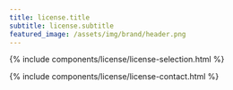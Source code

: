 ```yaml
---
title: license.title
subtitle: license.subtitle
featured_image: /assets/img/brand/header.png
---
```


{% include components/license/license-selection.html %}

{% include components/license/license-contact.html %}
